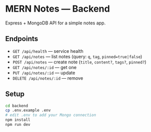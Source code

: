 # MERN Notes — Backend

Express + MongoDB API for a simple notes app.

## Endpoints

- `GET /api/health` — service health
- `GET /api/notes` — list notes (query: `q`, `tag`, `pinned=true|false`)
- `POST /api/notes` — create note (`title`, `content?`, `tags?`, `pinned?`)
- `GET /api/notes/:id` — get one
- `PUT /api/notes/:id` — update
- `DELETE /api/notes/:id` — remove

## Setup

```bash
cd backend
cp .env.example .env
# edit .env to add your Mongo connection
npm install
npm run dev
```

